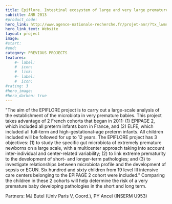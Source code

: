 ```yaml
---
title: Epiflore. Intestinal ecosystem of large and very large premature infants microbiota analysis short- and long-term clinical implications
subtitle: ANR 2013
#product_code: 
hero_link: http://www.agence-nationale-recherche.fr/projet-anr/?tx_lwmsuivibilan_pi2%5BCODE%5D=ANR-12-BSV3-0025
hero_link_text: Website
layout: project
image: 
#start:
#end: 
category: PREVIOUS PROJECTS
features:
    #- label: 
    #  icon: 
    #  link: 
    #- label: 
    #  icon: 
#rating: 3
#hero_image: 
#hero_darken: true
---
```





"The aim of the EPIFLORE project is to carry out a large-scale analysis of the establishment of the microbiota in very premature babies. This project takes advantage of 2 French cohorts that began in 2011: (1) EPIPAGE 2, which included all preterm infants born in France, and (2) ELFE, which included all full-term and high-gestational-age preterm infants. All children included will be followed for up to 12 years. The EPIFLORE project has 3 objectives: (1) to study the specific gut microbiota of extremely premature newborns on a large scale, with a multicenter approach taking into account inter-individual and center-related variability; (2) to link extreme prematurity to the development of short- and longer-term pathologies; and (3) to investigate relationships between microbiota profile and the development of sepsis or ECUN. Six hundred and sixty children from 19 level III intensive care centers belonging to the EPIPAGE 2 cohort were included."
Comparing the children in these 2 cohorts will help determine the risk of a very premature baby developing pathologies in the short and long term.

Partners: MJ Butel (Univ Paris V, Coord.), PY Ancel (INSERM U953)
